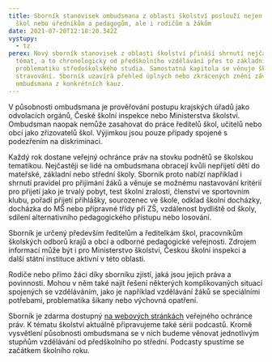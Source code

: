 ```yaml
---
title: Sborník stanovisek ombudsmana z oblasti školství poslouží nejen vedení
  škol nebo úředníkům a pedagogům, ale i rodičům a žákům
date: 2021-07-20T12:18:20.342Z
vystupy:
  - tz
perex: Nový sborník stanovisek z oblasti školství přináší shrnutí nejčastějších
  témat, a to chronologicky od předškolního vzdělávání přes to základní až po
  problematiku středoškolského studia. Samostatná kapitola se věnuje školnímu
  stravování. Sborník uzavírá přehled úplných nebo zkrácených znění závěrů
  ombudsmana z konkrétních kauz.
---
```

<p>V&nbsp;působnosti ombudsmana je prověřování postupu krajských úřadů jako odvolacích orgánů, České školní inspekce nebo Ministerstva školství. Ombudsman naopak nemůže zasahovat do práce ředitelů škol, učitelů nebo obcí jako zřizovatelů škol. Výjimkou jsou pouze případy spojené s podezřením na diskriminaci.</p>

<p>Každý rok dostane veřejný ochránce práv na stovku podnětů se školskou tematikou. Nejčastěji se lidé na ombudsmana obracejí kvůli nepřijetí dětí do mateřské, základní nebo střední školy. Sborník proto nabízí například i shrnutí pravidel pro přijímání žáků a věnuje se možnému nastavování kritérií pro přijetí jako je trvalý pobyt, test školní zralosti, členství ve sportovním klubu, pořadí přijetí přihlášky, sourozenec ve škole, odklad školní docházky, docházka do MŠ nebo přípravné třídy při ZŠ, vzdálenost bydliště od školy, sdílení alternativního pedagogického přístupu nebo losování.</p>

<p>Sborník je určený především ředitelům a ředitelkám škol, pracovníkům školských odborů krajů a obcí a odborné pedagogické veřejnosti. Zdrojem informací může být i pro Ministerstvo školství, Českou školní inspekci a další státní instituce aktivní v&nbsp;této oblasti.</p>

<p>Rodiče nebo přímo žáci díky sborníku zjistí, jaká jsou jejich práva a povinnosti. Mohou v&nbsp;něm také najít řešení některých komplikovaných situací spojených se vzděláváním, jako je například vzdělávání žáků se speciálními potřebami, problematika šikany nebo výchovná opatření.</p>

<p>Sborník je zdarma dostupný <a href="https://www.ochrance.cz/vystupy/publikace/stanoviska/Sbornik_Skolstvi.pdf">na webových stránkách</a> veřejného ochránce práv. K&nbsp;tématu školství aktuálně připravujeme také sérii podcastů. Kromě vysvětlení působnosti ombudsmana se v&nbsp;nich budeme věnovat jednotlivým stupňům vzdělávání od předškolního po střední. Podcasty spustíme se začátkem školního roku.</p>
